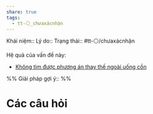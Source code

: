 ```yaml
---
share: true
tags:
  - tt-⚪_chưaxácnhận
---
```


Khái niệm:: 
Lý do:: 
Trạng thái:: #tt-⚪/chưaxácnhận

Hệ quả của vấn đề này:
- [Không tìm được phương án thay thế ngoài uống cồn](../Kh%C3%B3%20kh%C4%83n/T%C3%A2m%20l%C3%BD/Kh%C3%B4ng%20t%C3%ACm%20%C4%91%C6%B0%E1%BB%A3c%20ph%C6%B0%C6%A1ng%20%C3%A1n%20thay%20th%E1%BA%BF%20ngo%C3%A0i%20u%E1%BB%91ng%20c%E1%BB%93n.md)


%%
Giải pháp gợi ý:: 
%%



# Các câu hỏi

